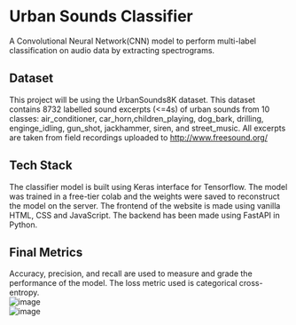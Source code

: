 # Urban Sounds Classifier
A Convolutional Neural Network(CNN) model to perform multi-label classification on audio data by extracting spectrograms. 
## Dataset
This project will be using the UrbanSounds8K dataset. This dataset contains 8732 labelled sound excerpts (<=4s) of urban sounds from 10 classes: air_conditioner, car_horn,children_playing, dog_bark, drilling, enginge_idling, gun_shot, jackhammer, siren, and street_music. All excerpts are taken from field recordings uploaded to http://www.freesound.org/  
## Tech Stack
The classifier model is built using Keras interface for Tensorflow. The model was trained in a free-tier colab and the weights were saved to reconstruct the model on the server. The frontend of the website is made using vanilla HTML, CSS and JavaScript. The backend has been made using FastAPI in Python.  
## Final Metrics
Accuracy, precision, and recall are used to measure and grade the performance of the model. The loss metric used is categorical cross-entropy.  
![image](https://user-images.githubusercontent.com/25721272/208441317-830f7ad3-a545-4a9e-9b7a-a344d947f652.png)  
![image](https://user-images.githubusercontent.com/25721272/208441745-58d3c99b-0475-48c0-af77-af826bc4d8a7.png)

